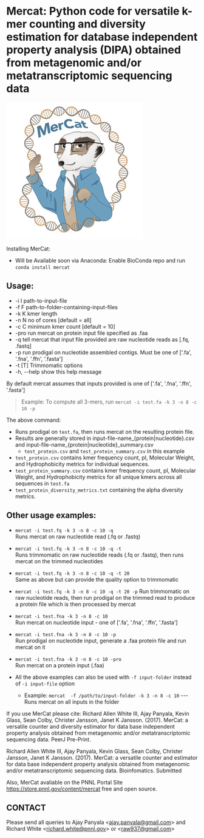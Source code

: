 Mercat: Python code for versatile k-mer counting and diversity estimation for database independent property analysis (DIPA)  obtained from metagenomic and/or metatranscriptomic sequencing data
================================================

![GitHub Logo](mercat.jpg)

  
Installing MerCat: 
 - Will be Available soon via Anaconda: Enable BioConda repo and run `conda install mercat`  
 
Usage:
-----
 * -i I        path-to-input-file
 * -f F        path-to-folder-containing-input-files
 * -k K        kmer length
 * -n N        no of cores [default = all]
 * -c C        minimum kmer count [default = 10]
 * -pro        run mercat on protein input file specified as .faa 
 * -q          tell mercat that input file provided are raw nucleotide reads as [.fq, .fastq]
 * -p          run prodigal on nucleotide assembled contigs. Must be one of ['.fa', '.fna', '.ffn', '.fasta']
 * -t [T]      Trimmomatic options
 * -h, --help  show this help message


By default mercat assumes that inputs provided is one of ['.fa', '.fna', '.ffn', '.fasta']

> Example: To compute all 3-mers, run `mercat -i test.fa -k 3 -n 8 -c 10 -p`          
 
 The above command:
* Runs prodigal on `test.fa`, then runs mercat on the resulting protein file.            
* Results are generally stored in input-file-name_{protein|nucleotide}.csv and input-file-name_{protein|nucleotide}_summary.csv  
   * `test_protein.csv` and `test_protein_summary.csv` in this example  
* `test_protein.csv` contains kmer frequency count, pI, Molecular Weight, and Hydrophobicity metrics for individual sequences.  
* `test_protein_summary.csv` contains kmer frequency count, pI, Molecular Weight, and Hydrophobicity metrics for all unique kmers across all sequences in `test.fa`
* `test_protein_diversity_metrics.txt` containing the alpha diversity metrics.
  
Other usage examples:
---------------------

* `mercat -i test.fq -k 3 -n 8 -c 10 -q`  
   Runs mercat on raw nucleotide read (.fq or .fastq) 
   
*  `mercat -i test.fq -k 3 -n 8 -c 10 -q -t`  
   Runs trimmomatic on raw nucleotide reads (.fq or .fastq), then runs mercat on the trimmed nucleotides
    
*  `mercat -i test.fq -k 3 -n 8 -c 10 -q -t 20`  
   Same as above but can provide the quality option to trimmomatic
   
*  `mercat -i test.fq -k 3 -n 8 -c 10 -q -t 20 -p`
   Run trimmomatic on raw nucleotide reads, then run prodigal on the trimmed read to produce a protein file which is then processed by mercat
      
*  `mercat -i test.fna -k 3 -n 8 -c 10`  
   Run mercat on nucleotide input - one of ['.fa', '.fna', '.ffn', '.fasta']
    
*   `mercat -i test.fna -k 3 -n 8 -c 10 -p`  
    Run prodigal on nucleotide input, generate a .faa protein file and run mercat on it
    
*   `mercat -i test.fna -k 3 -n 8 -c 10 -pro`  
    Run mercat on a protein input (.faa)

* All the above examples can also be used with  `-f input-folder` instead of `-i input-file` option
  -  Example:  `mercat  -f /path/to/input-folder -k 3 -n 8 -c 10` --- Runs mercat on all inputs in the folder
  
If you use MerCat please cite:
Richard Allen White III, Ajay Panyala, Kevin Glass, Sean Colby, Christer Jansson, Janet K Jansson. (2017).
MerCat: a versatile counter and diversity estimator for data base independent property analysis obtained from 
metagenomic and/or metatranscriptomic sequencing data. PeerJ Pre-Print.

Richard Allen White III, Ajay Panyala, Kevin Glass, Sean Colby, Christer Jansson, Janet K Jansson. (2017).
MerCat: a versatile counter and estimator for data base independent property analysis obtained from 
metagenomic and/or metatranscriptomic sequencing data. Bioinfomatics. Submitted

Also, MerCat avaliable on the PNNL Portal Site https://store.pnnl.gov/content/mercat free and open source. 


CONTACT
-------

Please send all queries to Ajay Panyala <[ajay.panyala@gmail.com](ajay.panyala@gmail.com)> and Richard White <[richard.white@pnnl.gov](richard.white@pnnl.gov)> 
 or <[raw937@gmail.com](raw937@gmail.com)> 
